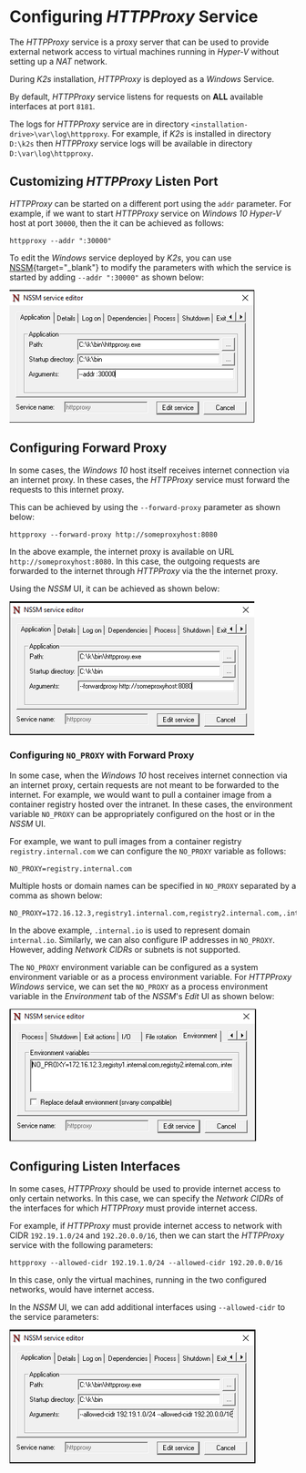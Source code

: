 <!--
SPDX-FileCopyrightText: © 2024 Siemens Healthineers AG
SPDX-License-Identifier: MIT
-->

# Configuring *HTTPProxy* Service
The *HTTPProxy* service is a proxy server that can be used to provide external network access to virtual machines running in *Hyper-V* without setting up a *NAT* network. 

During *K2s* installation, *HTTPProxy* is deployed as a *Windows* Service.

By default, *HTTPProxy* service listens for requests on **ALL** available interfaces at port `8181`.

The logs for *HTTPProxy* service are in directory `<installation-drive>\var\log\httpproxy`. For example, if *K2s* is installed in directory `D:\k2s` then *HTTPProxy* service logs will be available in directory `D:\var\log\httpproxy`.

## Customizing *HTTPProxy* Listen Port
*HTTPProxy* can be started on a different port using the `addr` parameter. For example, if we want to start *HTTPProxy* service on *Windows 10 Hyper-V* host at port `30000`, then the it can be achieved as follows:
```console
httpproxy --addr ":30000"
```
To edit the *Windows* service deployed by *K2s*, you can use [NSSM](https://nssm.cc/){target="_blank"} to modify the parameters with which the service is started by adding `--addr ":30000"` as shown below:

![Image](assets/httpproxy_addr_nssm.PNG)

## Configuring Forward Proxy
In some cases, the *Windows 10* host itself receives internet connection via an internet proxy. In these cases, the *HTTPProxy* service must forward the requests to this internet proxy.

This can be achieved by using the `--forward-proxy` parameter as shown below:
```console
httpproxy --forward-proxy http://someproxyhost:8080
```
In the above example, the internet proxy is available on URL `http://someproxyhost:8080`. In this case, the outgoing requests are forwarded to the internet through *HTTPProxy* via the the internet proxy.

Using the *NSSM* UI, it can be achieved as shown below:

![Image](assets/httpproxy_forwardproxy_nssm.PNG)

### Configuring `NO_PROXY` with Forward Proxy
In some case, when the *Windows 10* host receives internet connection via an internet proxy, certain requests are not meant to be forwarded to the internet. For example, we would want to pull a container image from a container registry hosted over the intranet. In these cases, the environment variable `NO_PROXY` can be appropriately configured on the host or in the *NSSM* UI.

For example, we want to pull images from a container registry `registry.internal.com` we can configure the `NO_PROXY` variable as follows:
```title=""
NO_PROXY=registry.internal.com
```
Multiple hosts or domain names can be specified in `NO_PROXY` separated by a comma as shown below:
```title=""
NO_PROXY=172.16.12.3,registry1.internal.com,registry2.internal.com,.internal.io
```
In the above example, `.internal.io` is used to represent domain `internal.io`.
Similarly, we can also configure IP addresses in `NO_PROXY`. However, adding *Network CIDRs* or subnets is not supported.

The `NO_PROXY` environment variable can be configured as a system environment variable or as a process environment variable. For *HTTPProxy* *Windows* service, we can set the `NO_PROXY` as a process environment variable in the *Environment* tab of the *NSSM*'s *Edit* UI as shown below:

![Image](assets/httpproxy_noproxy_nssm.PNG)

## Configuring Listen Interfaces
In some cases, *HTTPProxy* should be used to provide internet access to only certain networks. In this case, we can specify the *Network CIDRs* of the interfaces for which *HTTPProxy* must provide internet access.

For example, if *HTTPProxy* must provide internet access to network with CIDR `192.19.1.0/24` and `192.20.0.0/16`, then we can start the *HTTPProxy* service with the following parameters:
```title=""
httpproxy --allowed-cidr 192.19.1.0/24 --allowed-cidr 192.20.0.0/16
```
In this case, only the virtual machines, running in the two configured networks, would have internet access. 

In the *NSSM* UI, we can add additional interfaces using `--allowed-cidr` to the service parameters:

![Image](assets/httpproxy_allowedcidr_nssm.PNG)